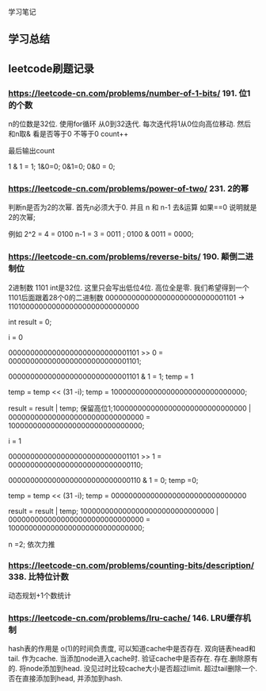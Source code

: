 学习笔记


## 学习总结

## leetcode刷题记录

### https://leetcode-cn.com/problems/number-of-1-bits/ 191. 位1的个数

n的位数是32位. 使用for循环 从0到32迭代. 每次迭代将1从0位向高位移动. 然后和n取& 看是否等于0  不等于0 count++

最后输出count

1 & 1 = 1; 1&0=0; 0&1=0; 0&0 = 0;

### https://leetcode-cn.com/problems/power-of-two/ 231. 2的幂

判断n是否为2的次幂.  首先n必须大于0. 并且 n 和 n-1 去&运算 如果==0 说明就是2的次幂;

例如 2^2 = 4 = 0100   n-1 = 3 = 0011 ; 0100 & 0011 = 0000;


### https://leetcode-cn.com/problems/reverse-bits/ 190. 颠倒二进制位

2进制数 1101   int是32位. 这里只会写出低位4位. 高位全是零. 我们希望得到一个1101后面跟着28个0的二进制数
0000000000000000000000000001101 -> 1101000000000000000000000000000

int result = 0;

i = 0 

0000000000000000000000000001101 >> 0 = 0000000000000000000000000001101;

0000000000000000000000000001101 & 1 = 1; temp = 1

temp = temp << (31 -i); temp = 1000000000000000000000000000000;

result = result | temp;  保留高位1;1000000000000000000000000000000 | 0000000000000000000000000000000 = 1000000000000000000000000000000;


i = 1 

0000000000000000000000000001101 >> 1 =  0000000000000000000000000000110;

0000000000000000000000000000110 & 1 = 0; temp =0;

temp = temp << (31 -i); temp = 0000000000000000000000000000000

result = result | temp; 1000000000000000000000000000000 | 0000000000000000000000000000000 = 1000000000000000000000000000000;

n =2; 依次力推


### https://leetcode-cn.com/problems/counting-bits/description/ 338. 比特位计数

动态规划+1个数统计


### https://leetcode-cn.com/problems/lru-cache/ 146. LRU缓存机制

hash表的作用是 o(1)的时间负责度, 可以知道cache中是否存在. 
双向链表head和tail. 作为cache. 当添加node进入cache时. 验证cache中是否存在. 存在.删除原有的. 将node添加到head.  没见过时比较cache大小是否超过limit. 超过tail删除一个. 否在直接添加到head, 并添加到hash.